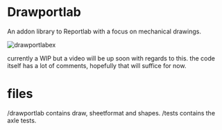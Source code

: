 # Drawportlab 

An addon library to Reportlab with a focus on mechanical drawings. 

![drawportlabex](https://github.com/MoreyWilkerson/drawportlab/assets/95983976/c4c6887a-b840-45d1-8c7c-d4b732ccdbf1)

currently a WIP but a video will be up soon with regards to this. the code itself has a lot of comments, hopefully that will suffice for now. 

# files 
/drawportlab contains draw, sheetformat and shapes.
/tests contains the axle tests.